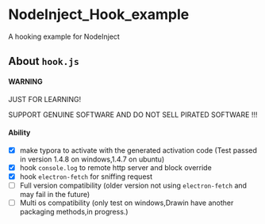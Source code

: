 # NodeInject_Hook_example
A hooking example for NodeInject

## About `hook.js`

#### WARNING

JUST FOR LEARNING! 

SUPPORT GENUINE SOFTWARE AND DO NOT SELL PIRATED SOFTWARE !!!

#### Ability

- [x] make typora to activate with the generated activation code (Test passed in version 1.4.8 on windows,1.4.7 on ubuntu)
- [x] hook `console.log` to remote http server and block override
- [x] hook `electron-fetch` for sniffing request
- [ ] Full version compatibility (older version not using `electron-fetch` and may fail in the future)
- [ ] Multi os compatibility (only test on windows,Drawin have another packaging methods,in progress.)
